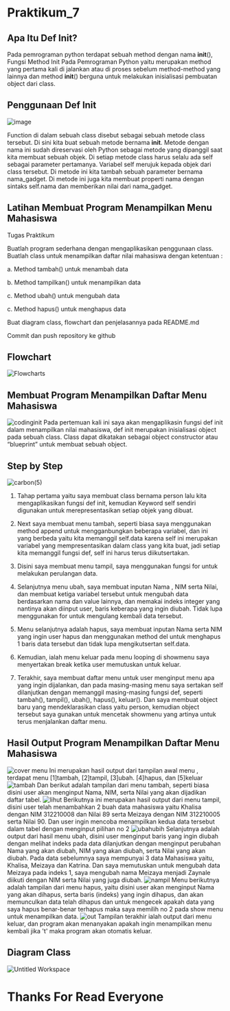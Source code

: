 # Praktikum_7
## Apa Itu Def Init?
Pada pemrograman python terdapat sebuah method dengan nama __init__(), Fungsi Method Init Pada Pemrograman Python yaitu merupakan method yang pertama kali di jalankan atau di proses sebelum method-method yang lainnya dan method __init__() berguna untuk melakukan inisialisasi pembuatan object dari class.
## Penggunaan Def Init
![image](https://user-images.githubusercontent.com/115929351/208215616-aa6c0dda-0d96-4f69-8b68-4dd05869066f.png)

Function di dalam sebuah class disebut sebagai sebuah metode class tersebut. Di sini kita buat sebuah metode bernama __init__. Metode dengan nama ini sudah direservasi oleh Python sebagai metode yang dipanggil saat kita membuat sebuah objek. Di setiap metode class harus selalu ada self sebagai parameter pertamanya. Variabel self merujuk kepada objek dari class tersebut. Di metode ini kita tambah sebuah parameter bernama nama_gadget. Di metode ini juga kita membuat properti nama dengan sintaks self.nama dan memberikan nilai dari nama_gadget.
## Latihan Membuat Program Menampilkan Menu Mahasiswa
Tugas Praktikum

Buatlah program sederhana dengan mengaplikasikan penggunaan class. Buatlah class untuk menampilkan daftar nilai mahasiswa dengan ketentuan :

a. Method tambah() untuk menambah data

b. Method tampilkan() untuk menampilkan data

c. Method ubah() untuk mengubah data

c. Method hapus() untuk menghapus data

Buat diagram class, flowchart dan penjelasannya pada README.md

Commit dan push repository ke github

## Flowchart
![Flowcharts](https://user-images.githubusercontent.com/115929351/208222109-41f7d3ef-859a-47d8-aaca-b0aac00c5525.png)

## Membuat Program Menampilkan Daftar Menu Mahasiswa
![codinginit](https://user-images.githubusercontent.com/115929351/208216527-06289375-9eed-41df-84b9-2f228e3535cc.png)
Pada pertemuan kali ini saya akan mengaplikasin fungsi def init dalam menampilkan nilai mahasiswa, def init merupakan inisialisasi object pada sebuah class. Class dapat dikatakan sebagai object constructor atau “blueprint” untuk membuat sebuah object.
## Step by Step
![carbon(5)](https://user-images.githubusercontent.com/115929351/208216874-7907eb46-0ea7-4ab1-8e86-8a2f6cf2e4a3.png)
1. Tahap pertama yaitu saya membuat class bernama person lalu kita mengaplikasikan fungsi def init, kemudian Keyword self sendiri digunakan untuk merepresentasikan setiap objek yang dibuat.

2. Next saya membuat menu tambah, seperti biasa saya menggunakan method append untuk mengganbungkan beberapa variabel, dan ini yang berbeda yaitu kita memanggil self.data karena self ini merupakan variabel yang mempresentasikan dalam class yang kita buat, jadi setiap kita memanggil fungsi def, self ini harus terus diikutsertakan.

3. Disini saya membuat menu tampil, saya menggunakan fungsi for untuk melakukan perulangan data.

4. Selanjutnya menu ubah, saya membuat inputan Nama , NIM serta Nilai, dan membuat ketiga variabel tersebut untuk mengubah data  berdasarkan nama dan value lainnya, dan memakai indeks integer yang nantinya akan diinput user, baris keberapa yang ingin diubah. Tidak lupa menggunakan for untuk mengulang kembali data tersebut.

5. Menu selanjutnya adalah hapus, saya membuat inputan Nama serta NIM yang ingin user hapus dan menggunakan method del untuk menghapus 1 baris data tersebut dan tidak lupa mengikutsertan self.data.

6. Kemudian, ialah menu keluar pada menu looping di showmenu saya menyertakan break ketika user memutuskan untuk keluar.

7. Terakhir, saya membuat daftar menu untuk user menginput menu apa yang ingin dijalankan, dan pada masing-masing menu saya sertakan self dilanjutkan dengan memanggil masing-masing fungsi def, seperti tambah(), tampil(), ubah(), hapus(), keluar(). Dan saya membuat object baru yang mendeklarasikan class yaitu person, kemudian object tersebut saya gunakan untuk mencetak showmenu yang artinya untuk terus menjalankan daftar menu.

## Hasil Output Program Menampilkan Daftar Menu Mahasiswa
![cover menu](https://user-images.githubusercontent.com/115929351/208218001-82df8862-bd63-454b-aef6-b74158a2248c.png)
Ini merupakan hasil output dari tampilan awal menu , terdapat menu [1]tambah, [2]tampil, [3]ubah. [4]hapus, dan [5]keluar
![tambah](https://user-images.githubusercontent.com/115929351/208218070-5ed1a6db-b6ec-4ba6-9c8b-3084f5b92f0f.png)
Dan berikut adalah tampilan dari menu tambah, seperti biasa disini user akan menginput Nama, NIM, serta Nilai yang akan dijadikan daftar tabel. 
![lihut](https://user-images.githubusercontent.com/115929351/208218389-b830fe21-1bb9-4f5f-8f6f-959db49b1cb4.png)
Berikutnya ini merupakan hasil output dari menu tampil, disini user telah menambahkan 2 buah data mahasiswa yaitu Khalisa dengan NIM 312210008 dan Nilai 89 serta Meizaya dengan NIM 312210005 serta Nilai 90. Dan user ingin mencoba menampilkan kedua data tersebut dalam tabel dengan menginput pilihan no 2
![ubahubih](https://user-images.githubusercontent.com/115929351/208218498-a0a0a0ed-9ca2-4d2c-aa95-91873803be6e.png)
Selanjutnya adalah output dari hasil menu ubah, disini user menginput baris yang ingin diubah dengan melihat indeks pada data dilanjutkan dengan menginput perubahan Nama yang akan diubah, NIM yang akan diubah, serta Nilai yang akan diubah. Pada data sebelumnya saya mempunyai 3 data Mahasiswa yaitu, Khalisa, Meizaya dan Katrina. Dan saya memutuskan untuk mengubah data Meizaya pada indeks 1, saya mengubah nama Meizaya menjadi Zaynale diikuti dengan NIM serta Nilai yang juga diubah.
![nampil](https://user-images.githubusercontent.com/115929351/208219175-bb3ac3a7-0916-48ec-bf6c-879d8942729b.png)
Menu berikutnya adalah tampilan dari menu hapus, yaitu disini user akan menginput Nama yang akan dihapus, serta baris (indeks) yang ingin dihapus, dan akan memunculkan data telah dihapus dan untuk mengecek apakah data yang saya hapus benar-benar terhapus maka saya memilih no 2 pada show menu untuk menampilkan data.
![out](https://user-images.githubusercontent.com/115929351/208219524-9af92920-cf90-479b-85ae-a0c5ef7ae599.png)
Tampilan terakhir ialah output dari menu keluar, dan program akan menanyakan apakah ingin menampilkan menu kembali jika 't' maka program akan otomatis keluar.
## Diagram Class
![Untitled Workspace](https://user-images.githubusercontent.com/115929351/208222046-e22f0a4e-19e9-491c-a733-b9cc13849547.png)

# Thanks For Read Everyone







